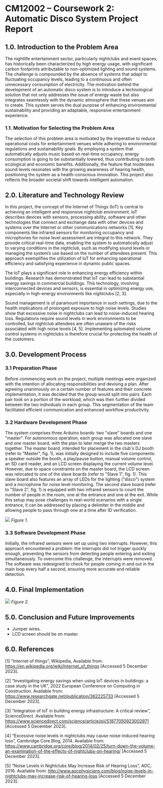 # CM12002 – Coursework 2: Automatic Disco System Project Report
## 1.0. Introduction to the Problem Area
The nightlife entertainment sector, particularly nightclubs and event spaces, has historically been characterized by high energy usage, with significant carbon footprints attributable to non-optimized lighting and sound systems. The challenge is compounded by the absence of systems that adapt to fluctuating occupancy levels, leading to a continuous and often unnecessary consumption of electricity. The motivation behind the development of an automatic disco system is to introduce a technological solution that not only addresses the issue of energy waste but also integrates seamlessly with the dynamic atmosphere that these venues aim to create. This system serves the dual purpose of enhancing environmental sustainability and providing an adaptable, responsive entertainment experience.


### 1.1. Motivation for Selecting the Problem Area 
The selection of this problem area is motivated by the imperative to reduce operational costs for entertainment venues while adhering to environmental regulations and sustainability goals. By employing a system that automatically adjusts music based on real-time occupancy, energy consumption is going to be substantially lowered, thus contributing to both ecological and economic benefits. Additionally, the feature that moderates sound levels resonates with the growing awareness of hearing health, positioning the system as a health-conscious innovation. This project also reflects the broader societal shift towards intelligent automation.


## 2.0. Literature and Technology Review
In this project, the concept of the Internet of Things (IoT) is central to achieving an intelligent and responsive nightclub environment. IoT describes devices with sensors, processing ability, software and other technologies that connect and exchange data with other devices and systems over the Internet or other communications networks [1]. Key components like infrared sensors for monitoring occupancy and microphones for noise level assessment are integral to this network. They provide critical real-time data, enabling the system to automatically adjust to varying conditions in the nightclub, such as modifying sound levels or managing the system’s use based on the number of attendees present. This approach exemplifies the utilization of IoT for enhancing operational efficiency and satisfying experience in dynamic public spaces.

The IoT plays a significant role in enhancing energy efficiency within buildings. Research has demonstrated that IoT can lead to substantial energy savings in commercial buildings. This technology, involving interconnected devices and sensors, is essential in optimizing energy use, especially in high-energy environments like nightclubs [2, 3].

Sound management is of paramount importance in such settings, due to the health implications of prolonged exposure to high noise levels. Studies show that excessive noise in nightclubs can lead to noise-induced hearing loss. Regulations require sound levels in work environments to be controlled, but nightclub attendees are often unaware of the risks associated with high noise levels [4, 5]. Implementing automated volume control systems in nightclubs is therefore crucial for protecting the health of the customers.


## 3.0. Development Process
### 3.1 Preparation Phase
Before commencing work on the project, multiple meetings were organized with the intention of allocating responsibilities and devising a plan. After agreeing unanimously on a certain number of features and their concrete implementation, it was decided that the group would split into pairs. Each pair took on a portion of the workload, which was then further divided between the two individuals in each group. This segmentation of the team facilitated efficient communication and enhanced workflow productivity.

### 3.2 Hardware Development Phase
The system comprises three Arduino boards: two "slave" boards and one "master". For autonomous operation, each group was allocated one slave and one master board, with the plan to later merge the two masters together. The master board, intended for placement in the club's DJ booth (refer to "Master", fig. 1), was initially designed to include five components: a speaker outside the booth, a play/pause button, manual volume control, an SD card reader, and an LCD screen displaying the current volume level. However, due to space constraints on the master board, the LCD screen was relocated to one of the slave boards (refer to "Slave 1", fig. 1). This slave board also features an array of LEDs for the lighting ("disco") system and a microphone for noise level monitoring. The second slave board (refer to "Slave 2", fig. 1) is equipped with two infrared sensors to count the number of people in the room, one at the entrance and one at the exit. While this setup may pose challenges in real-world scenarios with a single entrance, it can be addressed by placing a delimiter in the middle and allowing people to pass through one at a time after ID verification.

![](./attachments/overview.jpg)
*Figure 1.*


### 3.3 Software Development Phase
Initially, the infrared sensors were set up using two interrupts. However, this approach encountered a problem: the interrupts did not trigger quickly enough, preventing the sensors from detecting people entering and exiting simultaneously. To overcome this challenge, the interrupts were removed. The software was redesigned to check for people coming in and out in the main loop every half a second, ensuring more accurate and reliable detection.


## 4.0. Final Implementation

![](./attachment/schematic.png)
*Figure 2.*


## 5.0. Conclusion and Future Improvements
- Jumper wires.
- LCD screen should be on master.


## 6.0. References
[1] “Internet of things”, Wikipedia, Available from: https://en.wikipedia.org/wiki/Internet_of_things [Accessed 5 December 2023].

[2] “Investigating energy savings when using IoT devices in buildings: a case study in the UK”, 2022 European Conference on Computing in Construction. Available from: https://www.researchgate.net/publication/362225733 [Accessed 5 December 2023].

[3] “Integration of IoT in building energy infrastructure: A critical review”, ScienceDirect. Available from: https://www.sciencedirect.com/science/article/pii/S1877050923002971 [Accessed 5 December 2023].

[4] “Excessive noise levels in nightclubs may cause noise-induced hearing loss”, Cambridge Core Blog, 2014. Available from: https://www.cambridge.org/core/blog/2014/02/25/turn-down-the-volume-an-examination-of-the-effects-of-nightclubs-on-hearing/ [Accessed 5 December 2023].

[5] “Noise Levels in Nightclubs May Increase Risk of Hearing Loss”, AOC, 2016. Available from: http://www.aocphysicians.com/blog/noise-levels-in-nightclubs-may-increase-risk-of-hearing-loss [Accessed 5 December 2023].
